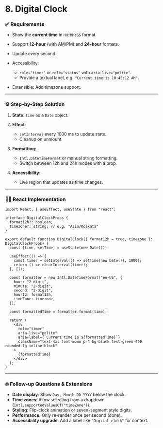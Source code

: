# **8. Digital Clock**

### ✅ Requirements

* Show the **current time** in `HH:MM:SS` format.
* Support **12-hour** (with AM/PM) and **24-hour** formats.
* Update every second.
* Accessibility:

  * `role="timer"` or `role="status"` with `aria-live="polite"`.
  * Provide a textual label, e.g. `"Current time is 10:45:12 AM"`.
* Extensible: Add timezone support.

---

### ⚙️ Step-by-Step Solution

1. **State**: `time` as a `Date` object.
2. **Effect**:

   * `setInterval` every 1000 ms to update state.
   * Cleanup on unmount.
3. **Formatting**:

   * `Intl.DateTimeFormat` or manual string formatting.
   * Switch between 12h and 24h modes with a prop.
4. **Accessibility**:

   * Live region that updates as time changes.

---

### 🧑‍💻 React Implementation

```tsx
import React, { useEffect, useState } from "react";

interface DigitalClockProps {
  format12h?: boolean;
  timezone?: string; // e.g. "Asia/Kolkata"
}

export default function DigitalClock({ format12h = true, timezone }: DigitalClockProps) {
  const [time, setTime] = useState(new Date());

  useEffect(() => {
    const timer = setInterval(() => setTime(new Date()), 1000);
    return () => clearInterval(timer);
  }, []);

  const formatter = new Intl.DateTimeFormat("en-US", {
    hour: "2-digit",
    minute: "2-digit",
    second: "2-digit",
    hour12: format12h,
    timeZone: timezone,
  });

  const formattedTime = formatter.format(time);

  return (
    <div
      role="timer"
      aria-live="polite"
      aria-label={`Current time is ${formattedTime}`}
      className="text-4xl font-mono p-4 bg-black text-green-400 rounded-lg inline-block"
    >
      {formattedTime}
    </div>
  );
}
```

---

### 🔥 Follow-up Questions & Extensions

* **Date display**: Show `Day, Month DD YYYY` below the clock.
* **Time zones**: Allow selecting from a dropdown (`Intl.supportedValuesOf("timeZone")`).
* **Styling**: Flip-clock animation or seven-segment style digits.
* **Performance**: Only re-render once per second (done).
* **Accessibility upgrade**: Add a label like `"Digital clock"` for context.
